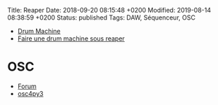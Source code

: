 Title:  Reaper
Date:   2018-09-20 08:15:48 +0200
Modified: 2019-08-14 08:38:59 +0200
Status: published
Tags: DAW, Séquenceur, OSC


* [Drum Machine](https://www.youtube.com/watch?v=RJD7aNzSmO8)
* [Faire une drum machine sous reaper](https://www.youtube.com/watch?v=RJD7aNzSmO8)

# OSC

* [Forum](https://forum.cockos.com/forumdisplay.php?f=47)
* [osc4py3](https://osc4py3.readthedocs.io/en/latest/index.html)
